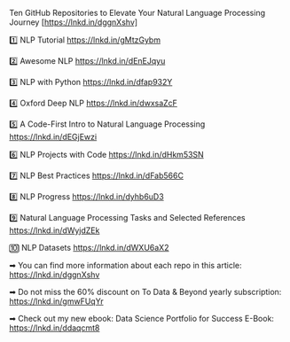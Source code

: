 Ten GitHub Repositories to Elevate Your Natural Language Processing Journey
[https://lnkd.in/dggnXshv]

1️⃣ NLP Tutorial
https://lnkd.in/gMtzGybm

2️⃣ Awesome NLP
https://lnkd.in/dEnEJqyu

3️⃣ NLP with Python
https://lnkd.in/dfap932Y

4️⃣ Oxford Deep NLP
https://lnkd.in/dwxsaZcF

5️⃣ A Code-First Intro to Natural Language Processing
https://lnkd.in/dEGjEwzi

6️⃣ NLP Projects with Code
https://lnkd.in/dHkm53SN

7️⃣ NLP Best Practices
https://lnkd.in/dFab566C

8️⃣ NLP Progress
https://lnkd.in/dyhb6uD3

9️⃣ Natural Language Processing Tasks and Selected References
https://lnkd.in/dWyjdZEk

🔟 NLP Datasets
https://lnkd.in/dWXU6aX2

➡ You can find more information about each repo in this article:
https://lnkd.in/dggnXshv

➡ Do not miss the 60% discount on To Data & Beyond yearly subscription:
https://lnkd.in/gmwFUqYr

➡ Check out my new ebook: Data Science Portfolio for Success E-Book:
https://lnkd.in/ddaqcmt8
